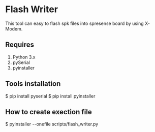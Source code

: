 # Flash Writer

This tool can easy to flash spk files into spresense board by using X-Modem.

## Requires

1. Python 3.x
1. pySerial
1. pyinstaller

## Tools installation

$ pip install pyserial
$ pip install pyinstaller

## How to create exection file

$ pyinstaller --onefile scripts/flash_writer.py
